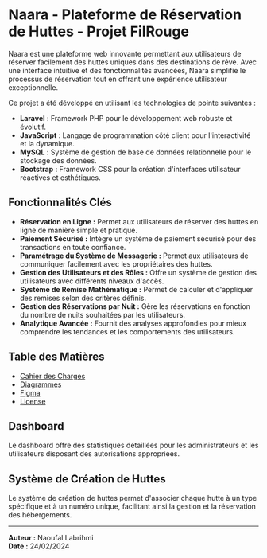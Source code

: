 # Naara - Plateforme de Réservation de Huttes - Projet FilRouge

Naara est une plateforme web innovante permettant aux utilisateurs de réserver facilement des huttes uniques dans des destinations de rêve. Avec une interface intuitive et des fonctionnalités avancées, Naara simplifie le processus de réservation tout en offrant une expérience utilisateur exceptionnelle.

Ce projet a été développé en utilisant les technologies de pointe suivantes :

- **Laravel** : Framework PHP pour le développement web robuste et évolutif.
- **JavaScript** : Langage de programmation côté client pour l'interactivité et la dynamique.
- **MySQL** : Système de gestion de base de données relationnelle pour le stockage des données.
- **Bootstrap** : Framework CSS pour la création d'interfaces utilisateur réactives et esthétiques.

## Fonctionnalités Clés

- **Réservation en Ligne :** Permet aux utilisateurs de réserver des huttes en ligne de manière simple et pratique.
- **Paiement Sécurisé :** Intègre un système de paiement sécurisé pour des transactions en toute confiance.
- **Paramétrage du Système de Messagerie :** Permet aux utilisateurs de communiquer facilement avec les propriétaires des huttes.
- **Gestion des Utilisateurs et des Rôles :** Offre un système de gestion des utilisateurs avec différents niveaux d'accès.
- **Système de Remise Mathématique :** Permet de calculer et d'appliquer des remises selon des critères définis.
- **Gestion des Réservations par Nuit :** Gère les réservations en fonction du nombre de nuits souhaitées par les utilisateurs.
- **Analytique Avancée :** Fournit des analyses approfondies pour mieux comprendre les tendances et les comportements des utilisateurs.

## Table des Matières

- [Cahier des Charges](https://github.com/Youcode-Classe-E-2023-2024/NaoufalLabrihmi_FIL_ROUGE/blob/main/Cahier%20des%20charges%20Et%20Diagrammes/Docs/filRouge%20cahier%20de%20charge.pdf)
- [Diagrammes](https://github.com/Youcode-Classe-E-2023-2024/NaoufalLabrihmi_FIL_ROUGE/blob/main/Cahier%20des%20charges%20Et%20Diagrammes/Diagrammes/FillrougeDG.pdf)
- [Figma](https://www.figma.com/file/bXOxkglq3G0SnbgNaRjhQJ/filrg?type=design&node-id=0-1&mode=design&t=8qRoNd4KwZ5KiACP-0)
- [License](LICENSE.md)

## Dashboard

Le dashboard offre des statistiques détaillées pour les administrateurs et les utilisateurs disposant des autorisations appropriées.

## Système de Création de Huttes

Le système de création de huttes permet d'associer chaque hutte à un type spécifique et à un numéro unique, facilitant ainsi la gestion et la réservation des hébergements.

---
**Auteur :** Naoufal Labrihmi  
**Date :** 24/02/2024
